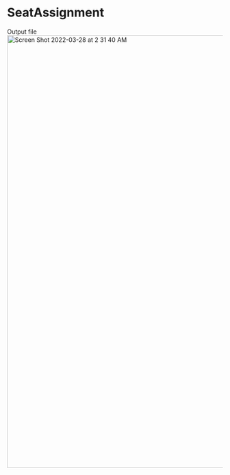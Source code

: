# SeatAssignment


Output file
<img width="1010" alt="Screen Shot 2022-03-28 at 2 31 40 AM" src="https://user-images.githubusercontent.com/71516184/160348285-2cb292dd-0930-423a-9f58-e6e3692ee388.png">
